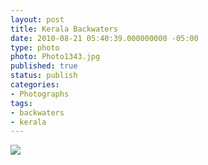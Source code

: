 ```yaml
---
layout: post
title: Kerala Backwaters
date: 2010-08-21 05:40:39.000000000 -05:00
type: photo
photo: Photo1343.jpg
published: true
status: publish
categories:
- Photographs
tags:
- backwaters
- kerala
---
```

<p><img src="{{ site.url }}/assets/images/Photo1343.jpg" /></p>
